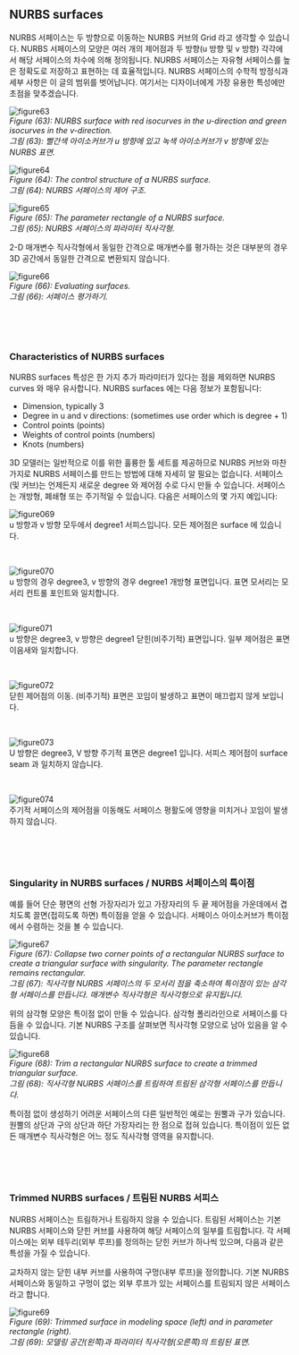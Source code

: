 ## NURBS surfaces

NURBS 서페이스는 두 방향으로 이동하는 NURBS 커브의 Grid 라고 생각할 수 있습니다. NURBS 서페이스의 모양은 여러 개의 제어점과 두 방향(u 방향 및 v 방향) 각각에 서 해당 서페이스의 차수에 의해 정의됩니다. NURBS 서페이스는 자유형 서페이스를 높은 정확도로 저장하고 표현하는 데 효율적입니다. NURBS 서페이스의 수학적 방정식과 세부 사항은 이 글의 범위를 벗어납니다. 여기서는 디자이너에게 가장 유용한 특성에만 초점을 맞추겠습니다.

![figure63](img\Figure_(63).png) <br>
*Figure (63): NURBS surface with red isocurves in the u-direction and green isocurves in the v-direction.* <br>
*그림 (63): 빨간색 아이소커브가 u 방향에 있고 녹색 아이소커브가 v 방향에 있는 NURBS 표면.*

![figure64](img\Figure_(64).png) <br>
*Figure (64): The control structure of a NURBS surface.* <br>
*그림 (64): NURBS 서페이스의 제어 구조.*

![figure65](img\Figure_(65).png) <br>
*Figure (65): The parameter rectangle of a NURBS surface.* <br>
*그림 (65): NURBS 서페이스의 파라미터 직사각형.*

2-D 매개변수 직사각형에서 동일한 간격으로 매개변수를 평가하는 것은 대부분의 경우 3D 공간에서 동일한 간격으로 변환되지 않습니다.

![figure66](img\Figure_(66).png) <br>
*Figure (66): Evaluating surfaces.* <br>
*그림 (66): 서페이스 평가하기.*

<br>
<br>
<br>

### Characteristics of NURBS surfaces

NURBS surfaces 특성은 한 가지 추가 파라미터가 있다는 점을 제외하면 NURBS curves 와 매우 유사합니다. NURBS surfaces 에는 다음 정보가 포함됩니다:

+ Dimension, typically 3
+ Degree in u and v directions: (sometimes use order which is degree + 1)
+ Control points (points)
+ Weights of control points (numbers)
+ Knots (numbers)

3D 모델러는 일반적으로 이를 위한 훌륭한 툴 세트를 제공하므로 NURBS 커브와 마찬가지로 NURBS 서페이스를 만드는 방법에 대해 자세히 알 필요는 없습니다. 서페이스(및 커브)는 언제든지 새로운 degree 와 제어점 수로 다시 만들 수 있습니다. 서페이스는 개방형, 폐쇄형 또는 주기적일 수 있습니다. 다음은 서페이스의 몇 가지 예입니다:

![figure069](img\Figure_(069).png) <br>
u 방향과 v 방향 모두에서 degree1 서피스입니다. 모든 제어점은 surface 에 있습니다.

<br>

![figure070](img\Figure_(070).png) <br>
u 방향의 경우 degree3, v 방향의 경우 degree1 개방형 표면입니다. 표면 모서리는 모서리 컨트롤 포인트와 일치합니다.

<br>

![figure071](img\Figure_(071).png) <br>
u 방향은 degree3, v 방향은 degree1 닫힌(비주기적) 표면입니다. 일부 제어점은 표면 이음새와 일치합니다.

<br>

![figure072](img\Figure_(072).png) <br>
닫힌 제어점의 이동. (비주기적) 표면은 꼬임이 발생하고 표면이 매끄럽지 않게 보입니다.

<br>

![figure073](img\Figure_(073).png) <br>
U 방향은 degree3, V 방향 주기적 표면은 degree1 입니다. 서피스 제어점이 surface seam 과 일치하지 않습니다.

<br>

![figure074](img\Figure_(074).png) <br>
주기적 서페이스의 제어점을 이동해도 서페이스 평활도에 영향을 미치거나 꼬임이 발생하지 않습니다.

<br>
<br>
<br>

### Singularity in NURBS surfaces / NURBS 서페이스의 특이점

예를 들어 단순 평면의 선형 가장자리가 있고 가장자리의 두 끝 제어점을 가운데에서 겹치도록 끌면(접히도록 하면) 특이점을 얻을 수 있습니다. 서페이스 아이소커브가 특이점에서 수렴하는 것을 볼 수 있습니다.

![figure67](img\Figure_(67).png) <br>
*Figure (67): Collapse two corner points of a rectangular NURBS surface to create a triangular surface with singularity. The parameter rectangle remains rectangular.* <br>
*그림 (67): 직사각형 NURBS 서페이스의 두 모서리 점을 축소하여 특이점이 있는 삼각형 서페이스를 만듭니다. 매개변수 직사각형은 직사각형으로 유지됩니다.*

위의 삼각형 모양은 특이점 없이 만들 수 있습니다. 삼각형 폴리라인으로 서페이스를 다듬을 수 있습니다. 기본 NURBS 구조를 살펴보면 직사각형 모양으로 남아 있음을 알 수 있습니다.

![figure68](img\Figure_(68).png) <br>
*Figure (68): Trim a rectangular NURBS surface to create a trimmed triangular surface.* <br>
*그림 (68): 직사각형 NURBS 서페이스를 트림하여 트림된 삼각형 서페이스를 만듭니다.*

특이점 없이 생성하기 어려운 서페이스의 다른 일반적인 예로는 원뿔과 구가 있습니다. 원뿔의 상단과 구의 상단과 하단 가장자리는 한 점으로 접혀 있습니다. 특이점이 있든 없든 매개변수 직사각형은 어느 정도 직사각형 영역을 유지합니다.

<br>
<br>
<br>

### Trimmed NURBS surfaces / 트림된 NURBS 서피스

NURBS 서페이스는 트림하거나 트림하지 않을 수 있습니다. 트림된 서페이스는 기본 NURBS 서페이스와 닫힌 커브를 사용하여 해당 서페이스의 일부를 트림합니다. 각 서페이스에는 외부 테두리(외부 루프)를 정의하는 닫힌 커브가 하나씩 있으며, 다음과 같은 특성을 가질 수 있습니다.

교차하지 않는 닫힌 내부 커브를 사용하여 구멍(내부 루프)을 정의합니다. 기본 NURBS 서페이스와 동일하고 구멍이 없는 외부 루프가 있는 서페이스를 트림되지 않은 서페이스라고 합니다.

![figure69](img\Figure_(69).png) <br>
*Figure (69): Trimmed surface in modeling space (left) and in parameter rectangle (right).* <br>
*그림 (69): 모델링 공간(왼쪽)과 파라미터 직사각형(오른쪽)의 트림된 표면.*